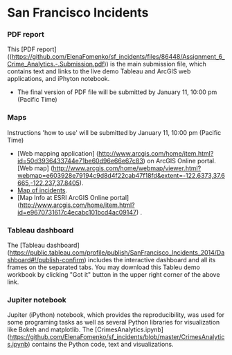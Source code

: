 # San Francisco Incidents

### PDF report

This [PDF report] ((https://github.com/ElenaFomenko/sf_incidents/files/86448/Assignment_6_Crime_Analytics.-.Submission.pdf)) is the main submission file, which contains text and links to the live demo Tableau and ArcGIS web applications, and iPhyton notebook.
* The final version of PDF file will be submitted by January 11, 10:00 pm (Pacific Time)

### Maps
Instructions 'how to use' will be submitted by January 11, 10:00 pm (Pacific Time)
* [Web mapping application] (http://www.arcgis.com/home/item.html?id=50d3936433744e71be60d96e66e67c83) on ArcGIS Online portal. 
[Web map] (http://www.arcgis.com/home/webmap/viewer.html?webmap=e603928e79194c9d8d4f22cab47f18fd&extent=-122.6373,37.6665,-122.237,37.8405). 
* [Map of incidents](http://www.arcgis.com/apps/Embed/index.html?webmap=07fd6b0ba9424e51bebb51c30fed7e0a&amp;extent=-122.537,37.700,-122.337,37.800&amp;home=true&amp;zoom=true&amp;scale=true&amp;search=true&amp;searchextent=true&amp;legend=true&amp;disable_scroll=true&amp;theme=light;basemap_gallery=true). 
* [Map Info at ESRI ArcGIS Online portal] (http://www.arcgis.com/home/item.html?id=e9670731617c4ecabc101bcd4ac09147) .

### Tableau dashboard

The [Tableau dashboard] (https://public.tableau.com/profile/publish/SanFrancisco_Incidents_2014/Dashboard#!/publish-confirm) includes the interactive dashboard and all its frames on the separated tabs. You may download this Tableu demo workbook by clicking "Got it" button in the upper right corner of the above link.

### Jupiter notebook 

Jupiter (iPython) notebook, which provides the reproducibility, was used for some programing tasks as well as several Python libraries for visualization like Bokeh and matplotlib. The [CrimesAnalytics.ipynb] (https://github.com/ElenaFomenko/sf_incidents/blob/master/CrimesAnalytics.ipynb) contains  the Python code, text and visualizations. 
